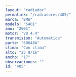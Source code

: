 ```yaml
---
layout: "radiador"
permalink: "/radiadores/405/"
marca: "BMW"
modelo: "540I"
ano: "2001"
motor: "V8 4.4"
transmision: "Automática"
parte: "60648A"
clima: "Con clima"
alto: "25 9/16"
ancho: "17"
observaciones: ""
id: "405"
---
```


